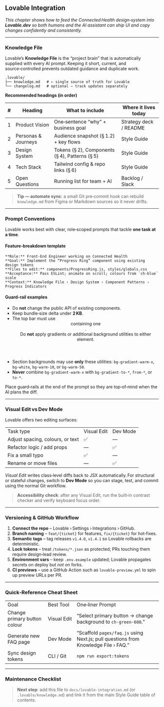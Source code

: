 ## Lovable Integration

_This chapter shows how to feed the Connected Health design‑system into_ **_Lovable.dev_** _so both humans and the AI assistant can ship UI and copy changes confidently and consistently._

---

### Knowledge File
Lovable’s **Knowledge File** is the “project brain” that is automatically supplied with every AI prompt. Keeping it short, current, and source‑controlled prevents outdated guidance and duplicate work.

```
.lovable/
├── knowledge.md   # ← single source of truth for Lovable
└── changelog.md   # optional – track updates separately
```

**Recommended headings (in order)**

|#|Heading|What to include|Where it lives today|
|---|---|---|---|
|1|Product Vision|One‑sentence “why” + business goal|Strategy deck / README|
|2|Personas & Journeys|Audience snapshot (§ 1.2) + key flows|Style Guide|
|3|Design System|Tokens (§ 2), Components (§ 4), Patterns (§ 5)|Style Guide|
|4|Tech Stack|Tailwind config & repo links (§ 6)|Style Guide|
|5|Open Questions|Running list for team + AI|Backlog / Slack|

> **Tip — automate sync**: a small Git pre‑commit hook can rebuild `knowledge.md` from Figma or Markdown sources so it never drifts.

---

### Prompt Conventions
Lovable works best with clear, role‑scoped prompts that tackle **one task at a time**.

#### Feature‑breakdown template

```
**Role:** Front‑End Engineer working on Connected Health
**Goal:** Implement the “Progress Ring” component using existing design tokens
**Files to edit:** components/ProgressRing.js, styles/globals.css
**Acceptance:** Pass ESLint; animate on scroll; colours from `ch‑blue` scale
**Context:** Knowledge File › Design System › Component Patterns › Progress Indicators
```

#### Guard‑rail examples
- Do **not** change the public API of existing components.
- Keep bundle‑size delta under **2 KB**.
- The top bar must use <header class="site-header bg-white"> containing one <nav>.  
  Do **not** apply gradients or additional background utilities to either element.
- Section backgrounds may use **only** these utilities: 
  `bg-gradient-warm-x`, `bg-white`, `bg-warm-10`, or `bg-warm-50`.
- **Never** combine `bg-gradient-warm-x` with `bg-gradient-to-*`, `from-*`, or `to-*`.

Place guard‑rails at the end of the prompt so they are top‑of‑mind when the AI plans the diff.

---

### Visual Edit vs Dev Mode
Lovable offers two editing surfaces:

|   |   |   |
|---|---|---|
|Task type|Visual Edit|Dev Mode|
|Adjust spacing, colours, or text|✅|—|
|Refactor logic / add props|—|✅|
|Fix a small typo|✅|—|
|Rename or move files|—|✅|

_Visual Edit_ writes class‑level diffs back to JSX automatically. For structural or stateful changes, switch to **Dev Mode** so you can stage, test, and commit using the normal Git workflow.

> **Accessibility check**: after any Visual Edit, run the built‑in contrast checker and verify keyboard focus order.

---

### Versioning & GitHub Workflow

1. **Connect the repo** – Lovable › Settings › Integrations › GitHub.
2. **Branch naming** – `feat/{ticket}` for features, `fix/{ticket}` for hot‑fixes.
3. **Semantic tags** – tag releases `v1.4.0`, `v1.4.1` so Lovable rollbacks are deterministic.
4. **Lock tokens** – treat `/tokens/*.json` as protected; PRs touching them require design‑lead review.
5. **Environment vars** – keep `.env.example` updated; Lovable propagates secrets on deploy but _not_ on forks.
6. **CI previews** – use a GitHub Action such as `lovable-preview.yml` to spin up preview URLs per PR.

---

### Quick‑Reference Cheat Sheet

|   |   |   |
|---|---|---|
|Goal|Best Tool|One‑liner Prompt|
|Change primary button colour|Visual Edit|“Select primary button → change background to `ch‑green‑600`.”|
|Generate new FAQ page|Dev Mode|“Scaffold `pages/faq.js` using Next.js; pull questions from Knowledge File › FAQ.”|
|Sync design tokens|CLI / Git|`npm run export:tokens`|

---

### Maintenance Checklist

> **Next step**: add this file to `docs/lovable-integration.md` (or `.lovable/knowledge.md`) and link it from the main Style Guide table of contents.
